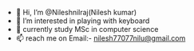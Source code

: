 - 👋 Hi, I’m @Nileshnilraj(Nilesh kumar)
- 👀 I’m interested in playing with keyboard 
- 🌱 currently study MSc in computer science
- 📫 reach me on Email:- nilesh77077nilu@gmail.com

<!---
Nileshnilraj/Nileshnilraj is a ✨ special ✨ repository because its `README.md` (this file) appears on your GitHub profile.
You can click the Preview link to take a look at your changes.
--->
